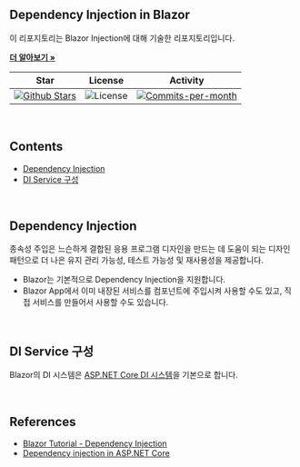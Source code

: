 ##  Dependency Injection in Blazor

이 리포지토리는 Blazor Injection에 대해 기술한 리포지토리입니다. <br />

<a href="https://github.com/devncore/devncore"><strong>더 알아보기 »</strong></a>
 
| Star | License | Activity |
|:----:|:-------:|:--------:|
| <a href="https://github.com/devncore/docs/stargazers"><img src="https://img.shields.io/github/stars/devncore/docs" alt="Github Stars"></a> | <img src="https://img.shields.io/github/license/devncore/docs" alt="License"> | <a href="https://github.com/devncore/docs/pulse"><img src="https://img.shields.io/github/commit-activity/m/devncore/docs" alt="Commits-per-month"></a> |

<br />

## Contents
- [Dependency Injection](#dependency-injection)
- [DI Service 구성](#di-service-구성)

<br />

## Dependency Injection

종속성 주입은 느슨하게 결합된 응용 프로그램 디자인을 만드는 데 도움이 되는 디자인 패턴으로 더 나은 유지 관리 가능성, 테스트 가능성 및 재사용성을 제공합니다.
- Blazor는 기본적으로 Dependency Injection을 지원합니다.
- Blazor App에서 이미 내장된 서비스를 컴포넌트에 주입시켜 사용할 수도 있고, 직접 서비스를 만들어서 사용할 수도 있습니다.

<br />

## DI Service 구성
Blazor의 DI 시스템은 [ASP.NET Core DI 시스템](https://docs.microsoft.com/ko-kr/aspnet/core/fundamentals/dependency-injection?view=aspnetcore-2.1)을 기본으로 합니다. 

<br />

## References
- [Blazor Tutorial - Dependency Injection](https://blazor-tutorial.net/dependency-injection)
- [Dependency injection in ASP.NET Core](https://docs.microsoft.com/en-us/aspnet/core/fundamentals/dependency-injection?view=aspnetcore-2.1)
